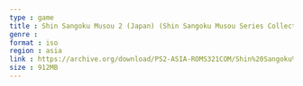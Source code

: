 ```yaml
---
type : game
title : Shin Sangoku Musou 2 (Japan) (Shin Sangoku Musou Series Collection Joukan)
genre : 
format : iso
region : asia
link : https://archive.org/download/PS2-ASIA-ROMS321COM/Shin%20Sangoku%20Musou%202%20%28Japan%29%20%28Shin%20Sangoku%20Musou%20Series%20Collection%20Joukan%29.7z
size : 912MB
---
```

